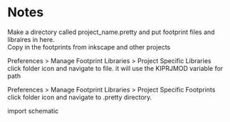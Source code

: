 # Notes

Make a directory called project_name.pretty and put footprint files and libraires in here.  
Copy in the footprints from inkscape and other projects

Preferences > Manage Footprint Libraries > Project Specific Libraries  
click folder icon and navigate to file. it will use the KIPRJMOD variable for path

Preferences > Manage Footprint Libraries > Project Specific Footprints  
click folder icon and navigate to .pretty directory. 

import schematic  
